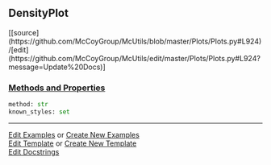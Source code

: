## <a id="McUtils.Plots.Plots.DensityPlot">DensityPlot</a> 
<div class="docs-source-link" markdown="1">
[[source](https://github.com/McCoyGroup/McUtils/blob/master/Plots/Plots.py#L924)/[edit](https://github.com/McCoyGroup/McUtils/edit/master/Plots/Plots.py#L924?message=Update%20Docs)]
</div>



<div class="collapsible-section">
 <div class="collapsible-section collapsible-section-header" markdown="1">
 
### <a class="collapse-link" data-toggle="collapse" href="#methods">Methods and Properties</a> <a class="float-right" data-toggle="collapse" href="#methods"><i class="fa fa-chevron-down"></i></a>

 </div>
 <div class="collapsible-section collapsible-section-body collapse" id="methods" markdown="1">

```python
method: str
known_styles: set
```


 </div>
</div>




___

[Edit Examples](https://github.com/McCoyGroup/McUtils/edit/gh-pages/ci/examples/McUtils/Plots/Plots/DensityPlot.md) or 
[Create New Examples](https://github.com/McCoyGroup/McUtils/new/gh-pages/?filename=ci/examples/McUtils/Plots/Plots/DensityPlot.md) <br/>
[Edit Template](https://github.com/McCoyGroup/McUtils/edit/gh-pages/ci/docs/McUtils/Plots/Plots/DensityPlot.md) or 
[Create New Template](https://github.com/McCoyGroup/McUtils/new/gh-pages/?filename=ci/docs/templates/McUtils/Plots/Plots/DensityPlot.md) <br/>
[Edit Docstrings](https://github.com/McCoyGroup/McUtils/edit/master/Plots/Plots.py#L924?message=Update%20Docs)